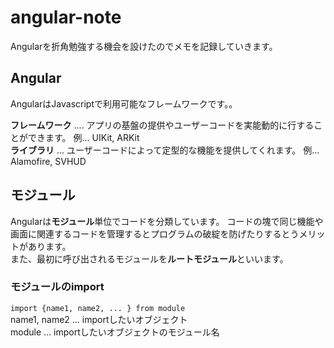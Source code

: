 # angular-note
Angularを折角勉強する機会を設けたのでメモを記録していきます。
## Angular
AngularはJavascriptで利用可能なフレームワークです。。

**フレームワーク** .... アプリの基盤の提供やユーザーコードを実能動的に行することができます。
例... UIKit, ARKit  
**ライブラリ** ... ユーザーコードによって定型的な機能を提供してくれます。
例... Alamofire, SVHUD

## モジュール
Angularは**モジュール**単位でコードを分類しています。
コードの塊で同じ機能や画面に関連するコードを管理するとプログラムの破綻を防げたりするとうメリットがあります。  
また、最初に呼び出されるモジュールを**ルートモジュール**といいます。  

### モジュールのimport
`import {name1, name2, ... } from module`  
name1, name2 ... importしたいオブジェクト  
module ... importしたいオブジェクトのモジュール名


